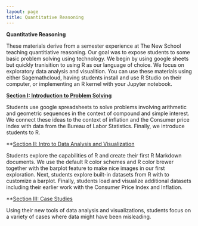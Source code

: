 ```yaml
---
layout: page
title: Quantitative Reasoning
---
```


**Quantitative Reasoning**

These materials derive from a semester experience at The New School teaching quantitiative reasoning.  Our goal was to expose students to some 
basic problem solving using technology.  We begin by using google sheets but quickly tranisition to using R as our language of choice.
We focus on exploratory data analysis and visualition.  You can use these materials using either Sagemathcloud, having students install and use
R Studio on their computer, or implementing an R kernel with your Jupyter notebook.

**[Section I: Introduction to Problem Solving]()**

Students use google spreadsheets to solve problems involving arithmetic and geometric sequences in the context of compound and simple interest.
We connect these ideas to the context of inflation and the Consumer price index with data from the Bureau of Labor Statistics.  Finally,
we introduce students to R.

**[Section II: Intro to Data Analysis and Visualization]()

Students explore the capabilities of R and create their first R Markdown documents.  We use the default R color schemes and R color brewer together
with the barplot feature to make nice images in our first exploration.  Next, students explore built-in datasets from R with to customize a
barplot.  Finally, students load and visualize additional datasets including their earlier work with the Consumer Price Index and Inflation.

**[Section III: Case Studies]()

Using their new tools of data analysis and visualizations, students focus on a variety of cases where data might have been misleading.
